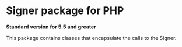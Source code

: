 Signer package for PHP
====================================
**Standard version for 5.5 and greater**

This package contains classes that encapsulate the calls to the Signer.